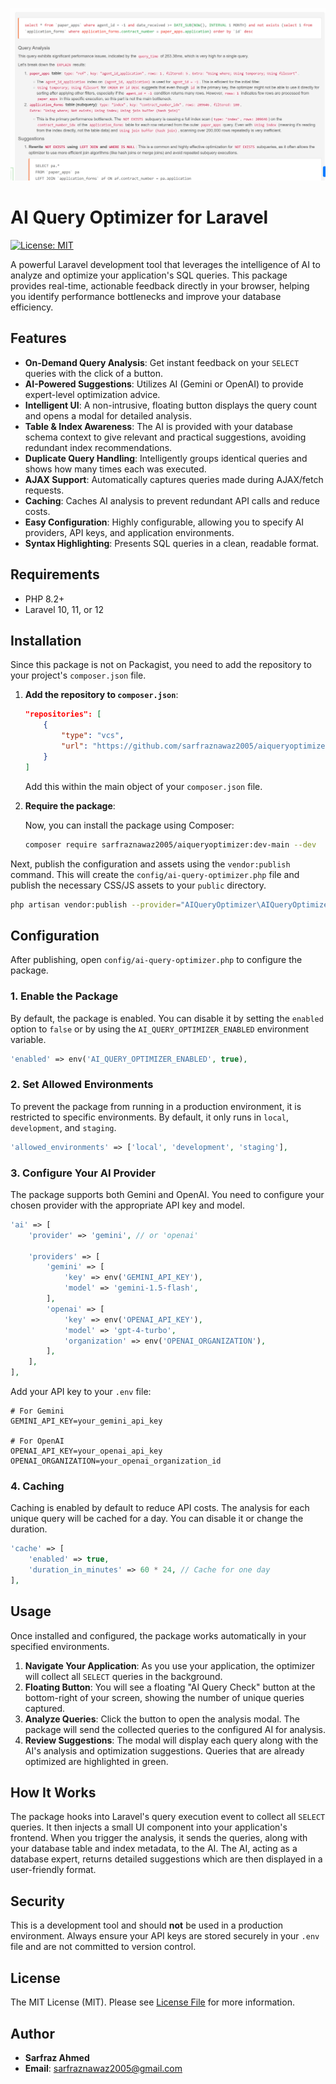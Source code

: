 ![Screenshot](screenshot.png)

# AI Query Optimizer for Laravel

[![License: MIT](https://img.shields.io/badge/License-MIT-yellow.svg)](https://opensource.org/licenses/MIT)

A powerful Laravel development tool that leverages the intelligence of AI to analyze and optimize your application's SQL queries. This package provides real-time, actionable feedback directly in your browser, helping you identify performance bottlenecks and improve your database efficiency.

## Features

- **On-Demand Query Analysis**: Get instant feedback on your `SELECT` queries with the click of a button.
- **AI-Powered Suggestions**: Utilizes AI (Gemini or OpenAI) to provide expert-level optimization advice.
- **Intelligent UI**: A non-intrusive, floating button displays the query count and opens a modal for detailed analysis.
- **Table & Index Awareness**: The AI is provided with your database schema context to give relevant and practical suggestions, avoiding redundant index recommendations.
- **Duplicate Query Handling**: Intelligently groups identical queries and shows how many times each was executed.
- **AJAX Support**: Automatically captures queries made during AJAX/fetch requests.
- **Caching**: Caches AI analysis to prevent redundant API calls and reduce costs.
- **Easy Configuration**: Highly configurable, allowing you to specify AI providers, API keys, and application environments.
- **Syntax Highlighting**: Presents SQL queries in a clean, readable format.

## Requirements

- PHP 8.2+
- Laravel 10, 11, or 12

## Installation

Since this package is not on Packagist, you need to add the repository to your project's `composer.json` file.

1.  **Add the repository to `composer.json`**:

    ```json
    "repositories": [
        {
            "type": "vcs",
            "url": "https://github.com/sarfraznawaz2005/aiqueryoptimizer.git"
        }
    ]
    ```

    Add this within the main object of your `composer.json` file.

2.  **Require the package**:

    Now, you can install the package using Composer:

    ```bash
    composer require sarfraznawaz2005/aiqueryoptimizer:dev-main --dev
    ```

Next, publish the configuration and assets using the `vendor:publish` command. This will create the `config/ai-query-optimizer.php` file and publish the necessary CSS/JS assets to your `public` directory.

```bash
php artisan vendor:publish --provider="AIQueryOptimizer\AIQueryOptimizerServiceProvider"
```

## Configuration

After publishing, open `config/ai-query-optimizer.php` to configure the package.

### 1. Enable the Package

By default, the package is enabled. You can disable it by setting the `enabled` option to `false` or by using the `AI_QUERY_OPTIMIZER_ENABLED` environment variable.

```php
'enabled' => env('AI_QUERY_OPTIMIZER_ENABLED', true),
```

### 2. Set Allowed Environments

To prevent the package from running in a production environment, it is restricted to specific environments. By default, it only runs in `local`, `development`, and `staging`.

```php
'allowed_environments' => ['local', 'development', 'staging'],
```

### 3. Configure Your AI Provider

The package supports both Gemini and OpenAI. You need to configure your chosen provider with the appropriate API key and model.

```php
'ai' => [
    'provider' => 'gemini', // or 'openai'

    'providers' => [
        'gemini' => [
            'key' => env('GEMINI_API_KEY'),
            'model' => 'gemini-1.5-flash',
        ],
        'openai' => [
            'key' => env('OPENAI_API_KEY'),
            'model' => 'gpt-4-turbo',
            'organization' => env('OPENAI_ORGANIZATION'),
        ],
    ],
],
```

Add your API key to your `.env` file:

```env
# For Gemini
GEMINI_API_KEY=your_gemini_api_key

# For OpenAI
OPENAI_API_KEY=your_openai_api_key
OPENAI_ORGANIZATION=your_openai_organization_id
```

### 4. Caching

Caching is enabled by default to reduce API costs. The analysis for each unique query will be cached for a day. You can disable it or change the duration.

```php
'cache' => [
    'enabled' => true,
    'duration_in_minutes' => 60 * 24, // Cache for one day
],
```

## Usage

Once installed and configured, the package works automatically in your specified environments.

1.  **Navigate Your Application**: As you use your application, the optimizer will collect all `SELECT` queries in the background.
2.  **Floating Button**: You will see a floating "AI Query Check" button at the bottom-right of your screen, showing the number of unique queries captured.
3.  **Analyze Queries**: Click the button to open the analysis modal. The package will send the collected queries to the configured AI for analysis.
4.  **Review Suggestions**: The modal will display each query along with the AI's analysis and optimization suggestions. Queries that are already optimized are highlighted in green.

## How It Works

The package hooks into Laravel's query execution event to collect all `SELECT` queries. It then injects a small UI component into your application's frontend. When you trigger the analysis, it sends the queries, along with your database table and index metadata, to the AI. The AI, acting as a database expert, returns detailed suggestions which are then displayed in a user-friendly format.

## Security

This is a development tool and should **not** be used in a production environment. Always ensure your API keys are stored securely in your `.env` file and are not committed to version control.

## License

The MIT License (MIT). Please see [License File](LICENSE.md) for more information.

## Author

- **Sarfraz Ahmed**
- **Email**: sarfraznawaz2005@gmail.com
